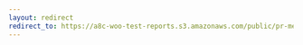 ```yaml
---
layout: redirect
redirect_to: https://a8c-woo-test-reports.s3.amazonaws.com/public/pr-merge/42919/e2e/index.html
---
```

